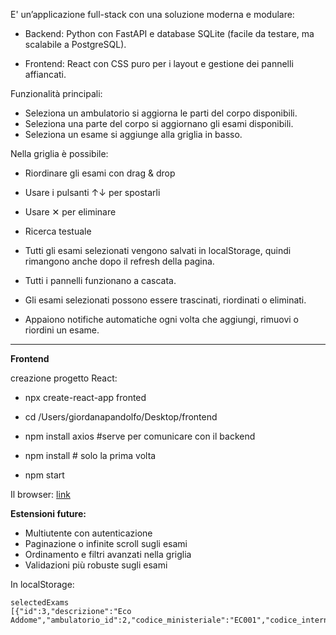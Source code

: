 E' un’applicazione full-stack con una soluzione moderna e modulare:

- Backend: Python con FastAPI e database SQLite (facile da testare, ma scalabile a PostgreSQL).

- Frontend: React con CSS puro per i layout e gestione dei pannelli affiancati.

Funzionalità principali:

- Seleziona un ambulatorio si aggiorna le parti del corpo disponibili.
- Seleziona una parte del corpo si aggiornano gli esami disponibili.
- Seleziona un esame si aggiunge alla griglia in basso.

Nella griglia è possibile:

- Riordinare gli esami con drag & drop
- Usare i pulsanti ↑↓ per spostarli
- Usare ✕ per eliminare
- Ricerca testuale
- Tutti gli esami selezionati vengono salvati in localStorage, quindi rimangono anche dopo il refresh della pagina.

- Tutti i pannelli funzionano a cascata.
- Gli esami selezionati possono essere trascinati, riordinati o eliminati.
- Appaiono notifiche automatiche ogni volta che aggiungi, rimuovi o riordini un esame.

---

**Frontend**

creazione progetto React:

- npx create-react-app fronted

- cd /Users/giordanapandolfo/Desktop/frontend
- npm install axios #serve per comunicare con il backend
- npm install # solo la prima volta
- npm start

Il browser:
[link](http://localhost:3000)

**Estensioni future:**

- Multiutente con autenticazione
- Paginazione o infinite scroll sugli esami
- Ordinamento e filtri avanzati nella griglia
- Validazioni più robuste sugli esami

In localStorage:

```
selectedExams
[{"id":3,"descrizione":"Eco Addome","ambulatorio_id":2,"codice_ministeriale":"EC001","codice_interno":"INT003","parte_corpo_id":3}]
```

